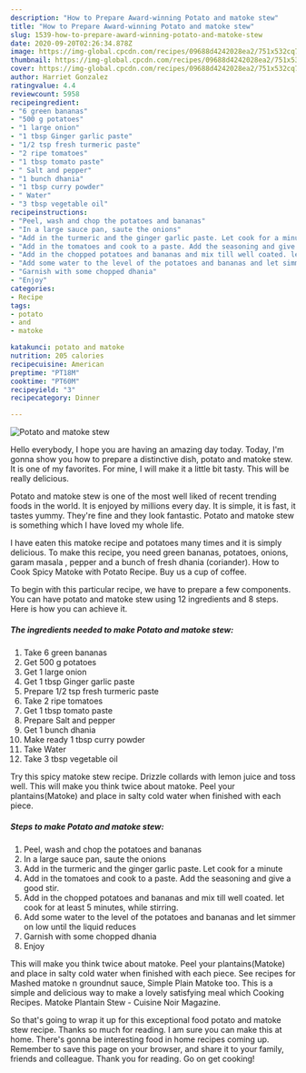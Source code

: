 ```yaml
---
description: "How to Prepare Award-winning Potato and matoke stew"
title: "How to Prepare Award-winning Potato and matoke stew"
slug: 1539-how-to-prepare-award-winning-potato-and-matoke-stew
date: 2020-09-20T02:26:34.878Z
image: https://img-global.cpcdn.com/recipes/09688d4242028ea2/751x532cq70/potato-and-matoke-stew-recipe-main-photo.jpg
thumbnail: https://img-global.cpcdn.com/recipes/09688d4242028ea2/751x532cq70/potato-and-matoke-stew-recipe-main-photo.jpg
cover: https://img-global.cpcdn.com/recipes/09688d4242028ea2/751x532cq70/potato-and-matoke-stew-recipe-main-photo.jpg
author: Harriet Gonzalez
ratingvalue: 4.4
reviewcount: 5958
recipeingredient:
- "6 green bananas"
- "500 g potatoes"
- "1 large onion"
- "1 tbsp Ginger garlic paste"
- "1/2 tsp fresh turmeric paste"
- "2 ripe tomatoes"
- "1 tbsp tomato paste"
- " Salt and pepper"
- "1 bunch dhania"
- "1 tbsp curry powder"
- " Water"
- "3 tbsp vegetable oil"
recipeinstructions:
- "Peel, wash and chop the potatoes and bananas"
- "In a large sauce pan, saute the onions"
- "Add in the turmeric and the ginger garlic paste. Let cook for a minute"
- "Add in the tomatoes and cook to a paste. Add the seasoning and give a good stir."
- "Add in the chopped potatoes and bananas and mix till well coated. let cook for at least 5 minutes, while stirring."
- "Add some water to the level of the potatoes and bananas and let simmer on low until the liquid reduces"
- "Garnish with some chopped dhania"
- "Enjoy"
categories:
- Recipe
tags:
- potato
- and
- matoke

katakunci: potato and matoke 
nutrition: 205 calories
recipecuisine: American
preptime: "PT18M"
cooktime: "PT60M"
recipeyield: "3"
recipecategory: Dinner

---
```



![Potato and matoke stew](https://img-global.cpcdn.com/recipes/09688d4242028ea2/751x532cq70/potato-and-matoke-stew-recipe-main-photo.jpg)

Hello everybody, I hope you are having an amazing day today. Today, I'm gonna show you how to prepare a distinctive dish, potato and matoke stew. It is one of my favorites. For mine, I will make it a little bit tasty. This will be really delicious.

Potato and matoke stew is one of the most well liked of recent trending foods in the world. It is enjoyed by millions every day. It is simple, it is fast, it tastes yummy. They're fine and they look fantastic. Potato and matoke stew is something which I have loved my whole life.

I have eaten this matoke recipe and potatoes many times and it is simply delicious. To make this recipe, you need green bananas, potatoes, onions, garam masala , pepper and a bunch of fresh dhania (coriander). How to Cook Spicy Matoke with Potato Recipe. Buy us a cup of coffee.


To begin with this particular recipe, we have to prepare a few components. You can have potato and matoke stew using 12 ingredients and 8 steps. Here is how you can achieve it.

<!--inarticleads1-->

##### The ingredients needed to make Potato and matoke stew:

1. Take 6 green bananas
1. Get 500 g potatoes
1. Get 1 large onion
1. Get 1 tbsp Ginger garlic paste
1. Prepare 1/2 tsp fresh turmeric paste
1. Take 2 ripe tomatoes
1. Get 1 tbsp tomato paste
1. Prepare  Salt and pepper
1. Get 1 bunch dhania
1. Make ready 1 tbsp curry powder
1. Take  Water
1. Take 3 tbsp vegetable oil


Try this spicy matoke stew recipe. Drizzle collards with lemon juice and toss well. This will make you think twice about matoke. Peel your plantains(Matoke) and place in salty cold water when finished with each piece. 

<!--inarticleads2-->

##### Steps to make Potato and matoke stew:

1. Peel, wash and chop the potatoes and bananas
1. In a large sauce pan, saute the onions
1. Add in the turmeric and the ginger garlic paste. Let cook for a minute
1. Add in the tomatoes and cook to a paste. Add the seasoning and give a good stir.
1. Add in the chopped potatoes and bananas and mix till well coated. let cook for at least 5 minutes, while stirring.
1. Add some water to the level of the potatoes and bananas and let simmer on low until the liquid reduces
1. Garnish with some chopped dhania
1. Enjoy


This will make you think twice about matoke. Peel your plantains(Matoke) and place in salty cold water when finished with each piece. See recipes for Mashed matoke n groundnut sauce, Simple Plain Matoke too. This is a simple and delicious way to make a lovely satisfying meal which Cooking Recipes. Matoke Plantain Stew - Cuisine Noir Magazine. 

So that's going to wrap it up for this exceptional food potato and matoke stew recipe. Thanks so much for reading. I am sure you can make this at home. There's gonna be interesting food in home recipes coming up. Remember to save this page on your browser, and share it to your family, friends and colleague. Thank you for reading. Go on get cooking!
